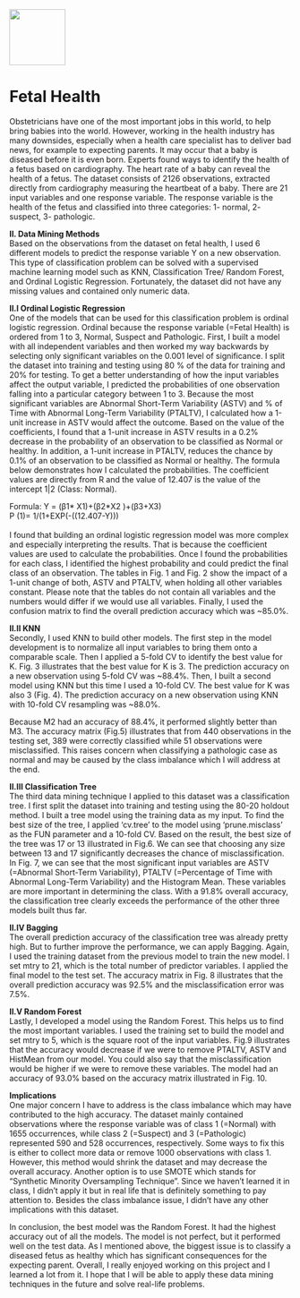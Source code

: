<img src= "https://user-images.githubusercontent.com/49343277/117004283-e2418400-acb3-11eb-872c-5f4bc9d79384.png" width = "100">


# Fetal Health 

Obstetricians have one of the most important jobs in this world, to help bring babies into the world. However, working in the health industry has many downsides, especially when a health care specialist has to deliver bad news, for example to expecting parents. It may occur that a baby is diseased before it is even born. Experts found ways to identify the health of a fetus based on cardiography. The heart rate of a baby can reveal the health of a fetus. The dataset consists of 2126 observations, extracted directly from cardiography measuring the heartbeat of a baby. There are 21 input variables and one response variable. The response variable is the health of the fetus and classified into three categories: 1- normal, 2- suspect, 3- pathologic. 

**II.  Data Mining Methods** <br>
Based on the observations from the dataset on fetal health, I used 6 different models to predict the response variable Y on a new observation. This type of classification problem can be solved with a supervised machine learning model such as KNN, Classification Tree/ Random Forest, and Ordinal Logistic Regression. Fortunately, the dataset did not have any missing values and contained only numeric data.

**II.I Ordinal Logistic Regression** <br>
One of the models that can be used for this classification problem is ordinal logistic regression. Ordinal because the response variable (=Fetal Health) is ordered from 1 to 3, Normal, Suspect and Pathologic. First, I built a model with all independent variables and then worked my way backwards by selecting only significant variables on the 0.001 level of significance. I split the dataset into training and testing using 80 % of the data for training and 20% for testing. To get a better understanding of how the input variables affect the output variable, I predicted the probabilities of one observation falling into a particular category between 1 to 3. Because the most significant variables are Abnormal Short-Term Variability (ASTV) and % of Time with Abnormal Long-Term Variability (PTALTV), I calculated how a 1-unit increase in ASTV would affect the outcome. Based on the value of the coefficients, I found that a 1-unit increase in ASTV results in a 0.2% decrease in the probability of an observation to be classified as Normal or healthy. In addition, a 1-unit increase in PTALTV, reduces the chance by 0.1% of an observation to be classified as Normal or healthy. The formula below demonstrates how I calculated the probabilities. The coefficient values are directly from R and the value of 12.407 is the value of the intercept 1|2 (Class: Normal). <br>

Formula: Y = (β1* X1)+(β2*X2 )+(β3+X3) <br>
         P (1)=  1/(1+EXP(-((12.407-Y)))
<br>         
I found that building an ordinal logistic regression model was more complex and especially interpreting the results. That is because the coefficient values are used to calculate the probabilities. Once I found the probabilities for each class, I identified the highest probability and could predict the final class of an observation. The tables in Fig. 1 and Fig. 2 show the impact of a 1-unit change of both, ASTV and PTALTV, when holding all other variables constant. Please note that the tables do not contain all variables and the numbers would differ if we would use all variables. Finally, I used the confusion matrix to find the overall prediction accuracy which was ~85.0%. 

**II.II  KNN** <br>
Secondly, I used KNN to build other models. The first step in the model development is to normalize all input variables to bring them onto a comparable scale. Then I applied a 5-fold CV to identify the best value for K. Fig. 3 illustrates that the best value for K is 3. The prediction accuracy on a new observation using 5-fold CV was ~88.4%. Then, I built a second model using KNN but this time I used a 10-fold CV. The best value for K was also 3 (Fig. 4). The prediction accuracy on a new observation using KNN with 10-fold CV resampling was ~88.0%.

Because M2 had an accuracy of 88.4%, it performed slightly better than M3. The accuracy matrix (Fig.5) illustrates that from 440 observations in the testing set, 389 were correctly classified while 51 observations were misclassified. This raises concern when classifying a pathologic case as normal and may be caused by the class imbalance which I will address at the end.

**II.III Classification Tree** <br>
The third data mining technique I applied to this dataset was a classification tree. I first split the dataset into training and testing using the 80-20 holdout method. I built a tree model using the training data as my input. To find the best size of the tree, I applied ‘cv.tree’ to the model using ‘prune.misclass’ as the FUN parameter and a 10-fold CV. 
Based on the result, the best size of the tree was 17 or 13 illustrated in Fig.6. We can see that choosing any size between 13 and 17 significantly decreases the chance of misclassification. In Fig. 7, we can see that the most significant input variables are ASTV (=Abnormal Short-Term Variability), PTALTV (=Percentage of Time with Abnormal Long-Term Variability) and the Histogram Mean. These variables are more important in determining the class. With a 91.8% overall accuracy, the classification tree clearly exceeds the performance of the other three models built thus far. 

**II.IV Bagging** <br>
The overall prediction accuracy of the classification tree was already pretty high. But to further improve the performance, we can apply Bagging. Again, I used the training dataset from the previous model to train the new model. I set mtry to 21, which is the total number of predictor variables. I applied the final model to the test set. The accuracy matrix in Fig. 8 illustrates that the overall prediction accuracy was 92.5% and the misclassification error was 7.5%.


**II.V Random Forest** <br>
Lastly, I developed a model using the Random Forest. This helps us to find the most important variables. I used the training set to build the model and set mtry to 5, which is the square root of the input variables. Fig.9 illustrates that the accuracy would decrease if we were to remove PTALTV, ASTV and HistMean from our model. You could also say that the misclassification would be higher if we were to remove these variables. The model had an accuracy of 93.0% based on the accuracy matrix illustrated in Fig. 10. 

**Implications**  <br>
One major concern I have to address is the class imbalance which may have contributed to the high accuracy. The dataset mainly contained observations where the response variable was of class 1 (=Normal) with 1655 occurrences, while class 2 (=Suspect) and 3 (=Pathologic) represented 590 and 528 occurrences, respectively. Some ways to fix this is either to collect more data or remove 1000 observations with class 1. However, this method would shrink the dataset and may decrease the overall accuracy. Another option is to use SMOTE which stands for “Synthetic Minority Oversampling Technique”. Since we haven’t learned it in class, I didn’t apply it but in real life that is definitely something to pay attention to. Besides the class imbalance issue, I didn’t have any other implications with this dataset. <br>

In conclusion, the best model was the Random Forest. It had the highest accuracy out of all the models. The model is not perfect, but it performed well on the test data. As I mentioned above, the biggest issue is to classify a diseased fetus as healthy which has significant consequences for the expecting parent. Overall, I really enjoyed working on this project and I learned a lot from it. I hope that I will be able to apply these data mining techniques in the future and solve real-life problems.

